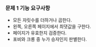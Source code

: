 ### 문제 1 기능 요구사항
- 모든 자릿수를 더하거나 곱한다.
- 왼쪽, 오른쪽 페이지에서 최댓값을 구한다.
- 페이지가 유효한지 검증한다.
- 포비와 크롱 중 누가 승자인지 판별한다.